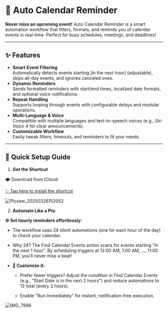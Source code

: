 # 📅 Auto Calendar Reminder

**Never miss an upcoming event!** Auto Calendar Reminder is a smart automation workflow that filters, formats, and reminds you of calendar events in real-time. Perfect for busy schedules, meetings, and deadlines!

---

## ✨ Features

- **Smart Event Filtering**  
  Automatically detects events starting [in the next hour] (adjustable), skips all-day events, and ignores canceled ones.
- **Dynamic Reminders**  
  Sends formatted reminders with start/end times, localized date formats, and optional voice notifications.
- **Repeat Handling**  
  Supports looping through events with configurable delays and modular operations.
- **Multi-Language & Voice**  
  Compatible with multiple languages and text-to-speech voices (e.g., *Siri Voice 4* for clear announcements).
- **Customizable Workflow**  
  Easily tweak filters, timeouts, and reminders to fit your needs.

---

## 🚀 Quick Setup Guide

1. **Get the Shortcut**

  🌩️ Download from iCloud:
   
  [✨ Tap here to install the shortcut](https://www.icloud.com/shortcuts/0d8440e6834949a7b5344c5d9541a247)

  ![Picsew_20250326152052](https://github.com/user-attachments/assets/cafdbadb-d4db-4768-9ee6-bce55d2e3889)
   
2. **Automate Like a Pro**

  **⚙️ Set hourly reminders effortlessly:**

  - The workflow uses 24 silent automations (one for each hour of the day) to check your calendar.
  
  - Why 24? The Find Calendar Events action scans for events starting "in the next 1 hour". By scheduling triggers at 12:00 AM, 1:00 AM, ..., 11:00 PM, you’ll never miss a beat!

  - **🔧 Customize it:**

    - Prefer fewer triggers? Adjust the condition in Find Calendar Events (e.g., "Start Date is in the next 2 hours") and reduce automations to 12 total (every 2 hours).

    - Enable "Run Immediately" for instant, notification-free execution.

  ![IMG_7996](https://github.com/user-attachments/assets/2a38f712-5d70-4959-a7aa-60c4cba4e3e9)

  
  
